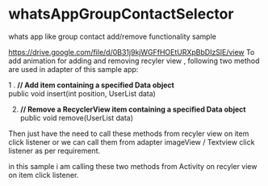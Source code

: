 # whatsAppGroupContactSelector
whats app like group contact add/remove functionality sample


https://drive.google.com/file/d/0B31j9kjWGFfHOEtURXpBbDIzSlE/view
To add animation for adding and removing recyler view , following two method are used in adapter of this sample app:

 

1 . <B> // Add item containing a specified Data object </B></br>
public void insert(int position, UserList data)

2. <B> // Remove a RecyclerView item containing a specified Data object </B></br>
public void remove(UserList data) 
   
 

 

Then just have the need to call these methods from recyler view on item click listener or we can call them from adapter imageView / Textview click listener as per requirement.

in this sample i am calling these two methods from Activity on recyler view on item click listener.
